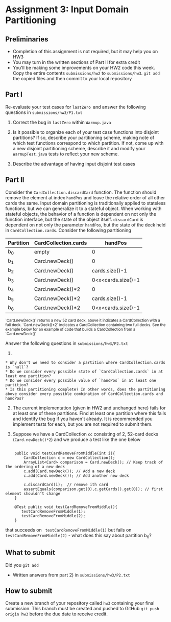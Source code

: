 
# Assignment 3: Input Domain Partitioning

## Preliminaries

* Completion of this assignment is not required, but it may help you on HW3
* You may turn in the written sections of Part II for extra credit
* You'll be making some improvements on your HW2 code this week.  Copy
the entire contents `submissions/hw2` to `submissions/hw3`.  `git add`
the copied files and then commit to your local repository

## Part I

Re-evaluate your test cases for `lastZero `and answer the following questions in `submissions/hw3/P1.txt`

1. Correct the bug in `lastZero` within `Warmup.java`

2. Is it possible to organize each of your test case functions into disjoint partitions? If so, describe 
your partitioning scheme, making note of which test functions correspond to which partition.  If not, come up with a new disjoint partitioning scheme, describe it and modify your `WarmupTest.java` tests to reflect your new scheme.  

3. Describe the advantage of having input disjoint test cases



## Part II

Consider the `CardCollection.discardCard` function. The function should remove the element at index `handPos` and leave the relative order of all other cards the same. Input domain partitioning is traditionally applied to stateless functions, but we can generalize it to a stateful object.  When working with stateful objects, the behavior of a function is dependent on not only the function interface, but the state of the object itself.  `discardCard` is dependent on not only the parameter `handPos`, but the state of the deck held in `CardCollection.cards`. Consider the following partitioning 

| Partition | CardCollection.cards | handPos |  
|---|---|---|
|  b<sub>0</sub>  |  empty | 0  |
|  b<sub>1</sub>  | Card.newDeck() | 0  |
|  b<sub>2</sub> | Card.newDeck()  | cards.size()-1  |
| b<sub>3</sub>  |  Card.newDeck() | 0&lt;x&lt;cards.size()-1  |
|  b<sub>4</sub>  | Card.newDeck()*2  |  0 | 
|  b<sub>5</sub> | Card.newDeck()*2  | cards.size()-1  | 
| b<sub>6</sub>  | Card.newDeck()*2  | 0&lt;x&lt;cards.size()-1 | 

<sub>
`Card.newDeck()` returns a new 52 card deck, above it indicates a CardCollection with a full deck. `Card.newDeck()*2` indicates a CardCollection containing two full decks.  See the example below for an example of code that builds a CardCollection from a `Card.newDeck()`
</sub>

Answer the following questions in `submissions/hw3/P2.txt`

1. 

    * Why don't we need to consider a partition where CardCollection.cards is `null`?         
    * Do we consider every possible state of `CardCollection.cards` in at least one partition?
    * Do we consider every possible value of `handPos` in at least one partition?
    * Is this partitioning complete? In other words, does the partitioning above consider every possible combination of CardCollection.cards and handPos?  

2.  The current implementation (given in HW2 and unchanged here) fails for at least one of these partitions. Find at least one partition where this fails and identify the bug if you haven't already.  It is recommended you implement tests for each, but you are not required to submit them.

3.  Suppose we have a CardCollection  `cc` consisting of 2, 52-card decks (`Card.newDeck()*2`) and we produce a test like the one below
~~~
    
    public void testCardRemoveFromMiddle(int i){
        CardCollection c = new CardCollection();
        ArrayList<Card> comparison = Card.newDeck(); // Keep track of the ordering of a new deck
        c.add(Card.newDeck()); // Add a new deck 
        c.add(Card.newDeck()); // Add another new deck 
        
        c.discardCard(i);  // remove ith card
        assertEquals(comparison.get(0),c.getCards().get(0)); // first element shouldn't change
    }
  
    @Test public void testCardRemoveFromMiddle(){
       testCardRemoveFromMiddle(1);
       testCardRemoveFromMiddle(2);
    }
~~~ 
that succeeds on ` testCardRemoveFromMiddle(1)` but fails on `testCardRemoveFromMiddle(2)` - what does this say about partition  b<sub>6</sub>?





## What to submit

Did you `git add`

<!--
* All of the files you copied from `submissions/hw2` to submissions/hw3`
* Modified `WarmupTest.java`
* Written answers from part 1) in `submissions/hw3/P1.txt`
-->
* Written answers from part 2) in `submissions/hw3/P2.txt`


## How to submit

Create a new branch of your repository called `hw3` containing your
final submission.  This branch must be created and pushed to GitHub `git push origin hw3` before the due date to
receive credit.
